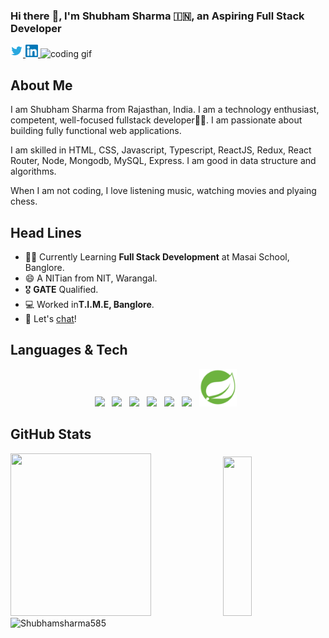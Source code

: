 ### Hi there :wave:, I'm Shubham Sharma :india:, an Aspiring Full Stack Developer <a href="https://twitter.com/" target="_blank">
  <img src="/images/twitter-logo.png" alt="twitter logo" width="20" height="20"/>
</a> 

 <a href="https://www.linkedin.com/in/shubhamsharma585/" target="_blank">
  <img src="/images/linkedin-logo.svg" alt="linkedin logo" width="20" height="20"/>
</a>
<img src="/images/ezgif.com-video-to-gif.gif" alt="coding gif"/>

## About Me
I am Shubham Sharma from Rajasthan, India. I am a technology enthusiast, competent, well-focused fullstack developer👨‍💻. I am passionate about building fully functional web applications.

I am skilled in HTML, CSS, Javascript, Typescript, ReactJS, Redux, React Router, Node, Mongodb, MySQL, Express. I am good in data structure and algorithms.

When I am not coding, I love listening music, watching movies and plyaing chess.


## Head Lines
- 🏳️‍🌈 Currently Learning <b>Full Stack Development</b> at Masai School, Banglore. 
- 😄 A NITian from NIT, Warangal. 
- 🎖️ <b>GATE</b> Qualified. 
- 💻 Worked in<b>T.I.M.E, Banglore</b>. 
- 💬 Let's [chat](mailto:shubhamsharma585@gmail.com)!

## Languages & Tech

<p align='center'>
    <img height="60" src="https://www.flaticon.com/svg/static/icons/svg/1216/1216733.svg">&nbsp;&nbsp;
    <img height="60" src="https://www.flaticon.com/svg/static/icons/svg/732/732190.svg">&nbsp;&nbsp;
    <img height="60" src="https://www.flaticon.com/svg/static/icons/svg/541/541509.svg">&nbsp;&nbsp;
    <img height="60" src="https://www.flaticon.com/svg/static/icons/svg/919/919851.svg">&nbsp;&nbsp;
    <img height="60" src="https://miro.medium.com/max/2800/0*U2DmhXYumRyXH6X1.png">&nbsp;&nbsp;
    <img height="60" src="https://n7.nextpng.com/sticker-png/925/447/sticker-png-express-js-node-js-javascript-mongodb-node-js-text-trademark-logo-web-application.png">&nbsp;&nbsp;
    <img height="60" src="https://raw.githubusercontent.com/github/explore/80688e429a7d4ef2fca1e82350fe8e3517d3494d/topics/spring-boot/spring-boot.png">&nbsp;&nbsp;
</p>



## GitHub Stats
<div>
  <img src="https://github-readme-stats.vercel.app/api?username=shubhamsharma585&show_icons=true&theme=radical" height="260px" width="66.75%"/> 
  <img src="https://github-readme-stats.vercel.app/api/top-langs/?username=shubhamsharma585&theme=tokyonight" height="255px" width="30.25%"/>
  <img src="https://github-readme-streak-stats.herokuapp.com/?user=Shubhamsharma585&theme=highcontrast" alt="Shubhamsharma585" />
</div>
<!--
**soumitha18/soumitha18** is a ✨ _special_ ✨ repository because its `README.md` (this file) appears on your GitHub profile.

Here are some ideas to get you started:

- 🔭 I’m currently working on ...
- 🌱 I’m currently learning ...
- 👯 I’m looking to collaborate on ...
- 🤔 I’m looking for help with ...
- 💬 Ask me about ...
- 📫 How to reach me: ...
- 😄 Pronouns: ...
- ⚡ Fun fact: ...
-->
